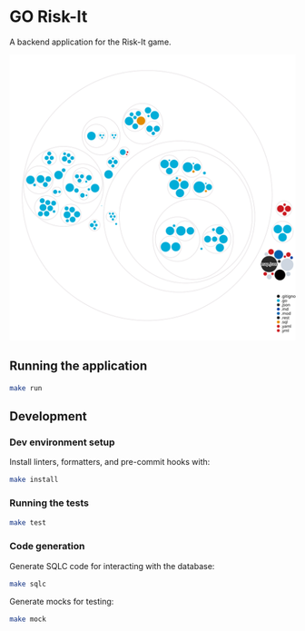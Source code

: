# GO Risk-It

A backend application for the Risk-It game.

![Repo visualizer](codebase-structure.svg)


## Running the application

```bash
make run
```

## Development

### Dev environment setup

Install linters, formatters, and pre-commit hooks with:

```bash
make install
```

### Running the tests

```bash
make test
```

### Code generation

Generate SQLC code for interacting with the database:

```bash
make sqlc
```

Generate mocks for testing:

```bash
make mock
```
